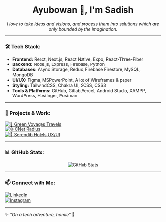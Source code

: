 <h1 align="center">Ayubowan 👋, I'm Sadish</h1>
<p align="center">
   <i>I love to take ideas and visions, and process them into solutions which are only bounded by the imagination. </i>
</p>

---

### 🛠 Tech Stack:

- **Frontend:** React, Next.js, React Native, Expo, React-Three-Fiber 
- **Backend:** Node.js, Express, Firebase, Python
- **Databases:** Async Storage, Redux, Firebase Firestore, MySQL, MongoDB
- **UI/UX:** Figma, MSPowerPoint, A lot of Wireframes & paper 
- **Styling:** TailwindCSS, Chakra UI, SCSS, CSS3
- **Tools & Platforms:** GitHub, Gitlab,Vercel, Android Studio, XAMPP, WordPress, Hostinger, Postman

---

### 🚀 Projects & Work:

[![🌱 Green Voyages Travels](https://img.shields.io/badge/🌱-Green_Voyages_Travels-brightgreen?style=for-the-badge)](http://greenvoyagestravels.com/)  
[![🌐 CNet Radius](https://img.shields.io/badge/🌐-CNet_Radius-blue?style=for-the-badge)](https://tcnet.globemw.net/)  
[![🏨 Serendib Hotels UX/UI](https://img.shields.io/badge/🏨-Serendib_Hotels_UXUI_Design-purple?style=for-the-badge)](https://www.figma.com/design/IuqvRr7GHKExuaAagFgjE6/Serendib-Hotels-v3---UX%2FUI-Design?node-id=0-1&t=DcPAQABFqujXZn3I-1)

---

### 📊 GitHub Stats:

<p align="center">
  <img src="https://github-readme-stats.vercel.app/api?username=Sadishru&show_icons=true&theme=radical" alt="GitHub Stats">
</p>

---

### 📫 Connect with Me:

[![LinkedIn](https://img.shields.io/badge/-LinkedIn-blue?style=for-the-badge&logo=linkedin)](https://www.linkedin.com/in/sadishruhunage/)  
[![Instagram](https://img.shields.io/badge/-Instagram-purple?style=for-the-badge&logo=instagram)](https://www.instagram.com/iamsadiz/)

---

✨ _"On a tech adventure, homie"_ 🚀
